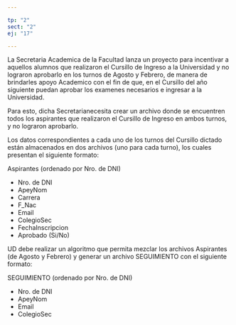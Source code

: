 ```yaml
---

tp: "2"
sect: "2"
ej: "17"

---
```


La Secretaria Academica de la Facultad lanza un proyecto para incentivar a aquellos alumnos que realizaron el Cursillo de Ingreso a la Universidad y no lograron aprobarlo en los turnos de Agosto y Febrero, de manera de brindarles apoyo Academico con el fin de que, en el Cursillo del año siguiente puedan aprobar los examenes necesarios e ingresar a la Universidad.


Para esto, dicha Secretaria­necesita crear un archivo donde se encuentren todos los aspirantes que realizaron el Cursillo de Ingreso en ambos turnos, y no lograron aprobarlo.


Los datos correspondientes a cada uno de los turnos del Cursillo dictado están almacenados en dos archivos (uno para cada turno), los cuales presentan el siguiente formato:

Aspirantes (ordenado por Nro. de DNI)
<ul class='fileul'>
	<li class='clave'>Nro. de DNI
	<li>ApeyNom
	<li>Carrera
	<li>F_Nac
	<li>Email
	<li>ColegioSec
	<li>FechaInscripcion
	<li>Aprobado (Si/No)
</ul>


UD debe realizar un algoritmo que permita mezclar los archivos Aspirantes (de Agosto y Febrero) y generar un archivo SEGUIMIENTO con el siguiente formato:

SEGUIMIENTO (ordenado por Nro. de DNI)
<ul class='fileul'>
	<li class='clave'>Nro. de DNI
	<li>ApeyNom
	<li>Email
	<li>ColegioSec
</ul>

